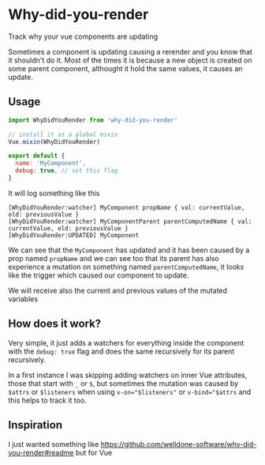 # Why-did-you-render
Track why your vue components are updating

Sometimes a component is updating causing a rerender and you know that it shouldn't do it.
Most of the times it is because a new object is created on some parent component, althought it hold the same values, it causes an update.

## Usage
```js
import WhyDidYouRender from 'why-did-you-render'

// install it as a global mixin
Vue.mixin(WhyDidYouRender)

export default {
  name: 'MyComponent',
  debug: true, // set this flag
}
```

It will log something like this
```
[WhyDidYouRender:watcher] MyComponent propName { val: currentValue, old: previousValue }
[WhyDidYouRender:watcher] MyComponentParent parentComputedName { val: currentValue, old: previousValue }
[WhyDidYouRender:UPDATED] MyComponent
```

We can see that the `MyComponent` has updated and it has been caused by a prop named `propName` and we can see too that its parent has also experience a mutation on something named `parentComputedName`, it looks like the trigger which caused our component to update.

We will receive also the current and previous values of the mutated variables


## How does it work?
Very simple, it just adds a watchers for everything inside the component with the `debug: true` flag and does the same recursively for its parent recursively.

In a first instance I was skipping adding watchers on inner Vue attributes, those that start with `_` or `$`, but sometimes the mutation was caused by `$attrs` or `$listeners` when using `v-on="$listeners"` or `v-bind="$attrs` and this helps to track it too.

## Inspiration
I just wanted something like https://github.com/welldone-software/why-did-you-render#readme but for Vue